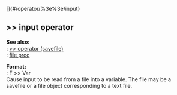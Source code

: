 []{#/operator/%3e%3e/input}    
## \>\> input operator    
**See also:**    
:   [\>\> operator (savefile)](/ref/savefile/operator/%3e%3e)    
:   [file proc](/ref/proc/file)    
<!-- -->    
**Format:**    
:   F \>\> Var    
Cause input to be read from a file into a variable. The file may be a    
savefile or a file object corresponding to a text file.  